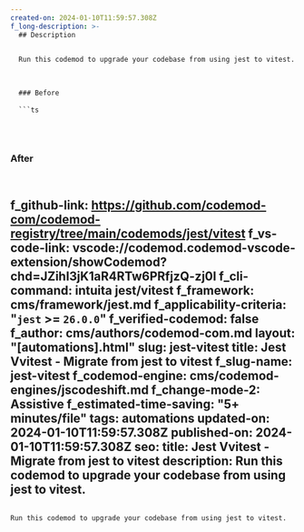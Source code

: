 ```yaml
---
created-on: 2024-01-10T11:59:57.308Z
f_long-description: >-
  ## Description
  

  Run this codemod to upgrade your codebase from using jest to vitest.
  

  
  ### Before
  
  ```ts
  
  
  
  ```
  
  ### After
  
  ```ts
  
  
  
  ```
f_github-link: https://github.com/codemod-com/codemod-registry/tree/main/codemods/jest/vitest
f_vs-code-link: vscode://codemod.codemod-vscode-extension/showCodemod?chd=JZihI3jK1aR4RTw6PRfjzQ-zj0I
f_cli-command: intuita jest/vitest
f_framework: cms/framework/jest.md
f_applicability-criteria: "`jest` >= `26.0.0`"
f_verified-codemod: false
f_author: cms/authors/codemod-com.md
layout: "[automations].html"
slug: jest-vitest
title: Jest Vvitest - Migrate from jest to vitest
f_slug-name: jest-vitest
f_codemod-engine: cms/codemod-engines/jscodeshift.md
f_change-mode-2: Assistive
f_estimated-time-saving: "5+ minutes/file"
tags: automations
updated-on: 2024-01-10T11:59:57.308Z
published-on: 2024-01-10T11:59:57.308Z
seo:
  title: Jest Vvitest - Migrate from jest to vitest
  description: Run this codemod to upgrade your codebase from using jest to vitest.
---
```

Run this codemod to upgrade your codebase from using jest to vitest.